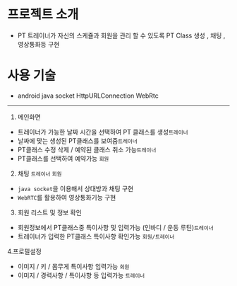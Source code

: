 # 프로젝트 소개

- PT 트레이너가 자신의 스케쥴과 회원을 관리 할 수 있도록 PT Class 생성 ,  채팅 , 영상통화등 구현


# 사용 기술
- android java socket HttpURLConnection WebRtc 

----

1. 메인화면   

- 트레이너가 가능한 날짜 시간을 선택하여  PT 클래스를 생성`트레이너`
- 날짜에 맞는 생성된 PT클래스를 보여줌`트레이너`
- PT클래스 수정 삭제 / 예약된 클래스 취소 가능`트레이너`
- PT클래스를 선택하여 예약가능 `회원`

2. 채팅 `트레이너`  `회원`

- `java socket`을 이용해서 상대방과 채팅 구현
- `WebRTC`를 활용하여 영상통화기능 구현

3. 회원 리스트 및 정보 확인 

- 회원정보에서 PT클래스중 특이사항 및 입력가능 (인바디 /  운동 루틴)`트레이너`
- 트레이너가 입력한  PT클래스 특이사항 확인가능 `회원/트레이너`

4.프로필설정 

- 이미지 / 키 / 몸무게 특이사항 입력가능 `회원`
- 이미지 / 경력사항 / 특이사항 등 입력가능 `트레이너`
